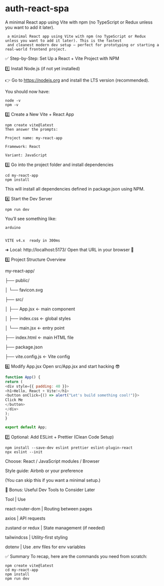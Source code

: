 # auth-react-spa
A minimal React app using Vite with npm (no TypeScript or Redux unless you want to add it later).

```text
 a minimal React app using Vite with npm (no TypeScript or Redux unless you want to add it later). This is the fastest 
 and cleanest modern dev setup — perfect for prototyping or starting a real-world frontend project.
```

✅ Step-by-Step: Set Up a React + Vite Project with NPM

1️⃣ Install Node.js (if not yet installed)

👉 Go to https://nodejs.org and install the LTS version (recommended).

You should now have:

```shell
node -v
npm -v
```

2️⃣ Create a New Vite + React App
```shell
npm create vite@latest
Then answer the prompts:

Project name: my-react-app

Framework: React

Variant: JavaScript
```
3️⃣ Go into the project folder and install dependencies
```shell
cd my-react-app
npm install
```
This will install all dependencies defined in package.json using NPM.

4️⃣ Start the Dev Server
```shell
npm run dev
```
You’ll see something like:
```shell
arduino


VITE v4.x  ready in 300ms
```
➜  Local:   http://localhost:5173/
Open that URL in your browser 🎉

5️⃣ Project Structure Overview

my-react-app/

├── public/

│   └── favicon.svg

├── src/

│   ├── App.jsx         ← main component

│   ├── index.css       ← global styles

│   └── main.jsx        ← entry point

├── index.html          ← main HTML file

├── package.json

├── vite.config.js      ← Vite config

6️⃣ Modify App.jsx
Open src/App.jsx and start hacking 😎
```js
function App() {
return (
<div style={{ padding: 40 }}>
<h1>Hello, React + Vite!</h1>
<button onClick={() => alert("Let's build something cool!")}>
Click Me
</button>
</div>
);
}

export default App;
```

7️⃣ Optional: Add ESLint + Prettier (Clean Code Setup)

```shell
npm install --save-dev eslint prettier eslint-plugin-react
npx eslint --init
```
Choose: React / JavaScript modules / Browser

Style guide: Airbnb or your preference

(You can skip this if you want a minimal setup.)

🧰 Bonus: Useful Dev Tools to Consider Later

Tool | Use

react-router-dom | Routing between pages

axios | API requests

zustand or redux | State management (if needed)

tailwindcss | Utility-first styling

dotenv | Use .env files for env variables

✅ Summary
To recap, here are the commands you need from scratch:

```shell
npm create vite@latest
cd my-react-app
npm install
npm run dev
```
